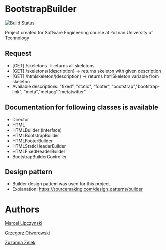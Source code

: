 # BootstrapBuilder
[![Build Status](https://travis-ci.org/marcel-lipczynski/BootstrapBuilder.svg?branch=master)](https://travis-ci.org/marcel-lipczynski/BootstrapBuilder)

Project created for Software Engineering course at Poznan University of Technology

## Request 
  * [GET] /skeletons -> returns all skeletons
  * [GET] /skeletons/{description} -> returns skeleton with given description
  * [GET] /htmlskeleton/{description} -> returns htmlSkeleton variable from skeleton
  * Available descriptions: "fixed", "static", "footer", "bootstrap","bootstrap-link", "meta","metaog","metatwitter"
  
  
## Documentation for following classes is available
   * Director
   * HTML
   * HTMLBuilder (interface)
   * HTMLBootstrapBuilder
   * HTMLFooterBuilder
   * HTMLStaticHeaderBuilder
   * HTMLFixedHeaderBuilder
   * BootstrapBuilderController
    
## Design pattern
  * Builder design pattern was used for this project.
  * Explanation: https://sourcemaking.com/design_patterns/builder
 
 
 
# Authors

[Marcel Lipczynski](https://github.com/marcel-lipczynski)

[Grzegorz Otworowski](https://github.com/grzege)

[Zuzanna Zelek](https://github.com/other018)
   


  
  
  
